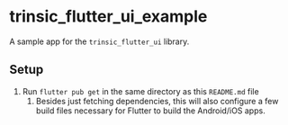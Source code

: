 # trinsic_flutter_ui_example

A sample app for the `trinsic_flutter_ui` library.

## Setup

1. Run `flutter pub get` in the same directory as this `README.md` file
   1. Besides just fetching dependencies, this will also configure a few build files necessary for Flutter to build the Android/iOS apps. 
